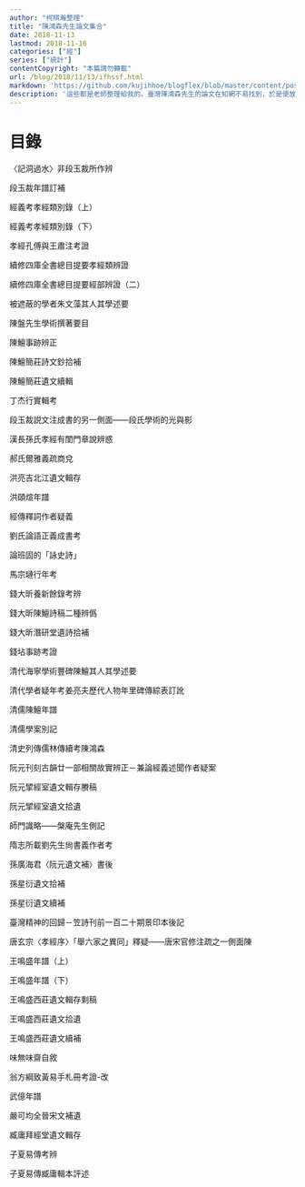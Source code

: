 ```yaml
---
author: "柯棋瀚整理"
title: "陳鴻森先生論文集合"
date: 2018-11-13
lastmod: 2018-11-16
categories: ["經"]
series: ["統計"]
contentCopyright: "本篇請勿轉載"
url: /blog/2018/11/13/ifhssf.html
markdown: 'https://github.com/kujihhoe/blogflex/blob/master/content/post/2018-11-13-ifhssf.md'
description: '這些都是老師整理給我的。臺灣陳鴻森先生的論文在知網不易找到，於是便放上來。大部分都是在數據庫上可以找到的，且都是學術論文。想要的讀者可以郵箱聯繫我。'
---
```


# 目錄

〈記洞過水〉非段玉裁所作辨

<v>段玉裁年譜</v>訂補

<v>經義考</v>孝經類別錄（上）

<v>經義考</v>孝經類別錄（下）

<v>孝經</v>孔傅與王肅注考證

<v>續修四庫全書總目提要</v>孝經類辨證

<v>續修四庫全書總目提要</v><v>經部</v>辨證（二）

被遮蔽的學者朱文藻其人其學述要

陳盤先生學術撰著要目

陳鱣事跡辨正

陳鱣簡莊詩文鈔拾補

陳鱣簡莊遺文續輯

丁杰行實輯考

段玉裁説文注成書的另一側面——段氏學術的光與影

漢長孫氏孝經有閨門章說辨惑

郝氏<v>爾雅義疏</v>商兌

洪亮吉北江遺文輯存

洪頤煊年譜

經傳釋詞作者疑義

劉氏<v>論語正義</v>成書考

論班固的「詠史詩」

馬宗璉行年考

錢大昕<v>養新餘錄</v>考辨

錢大昕陳鱣詩稿二種辨僞

錢大昕潛研堂遺詩拾補

錢坫事跡考證

清代海寧學術豐碑陳鱣其人其學述要

清代學者疑年考姜亮夫歷代人物年里碑傳綜表訂訛

清儒陳鱣年譜

清儒學案別記

清史列傳儒林傳續考陳鴻森

阮元刊刻<v>古韻廿一部</v>相關故實辨正－兼論<v>經義述聞</v>作者疑案

阮元揅經室遺文輯存賸稿

阮元揅經室遺文拾遺

師門識略——槃庵先生側記

隋志所載劉先生<v>尙書義</v>作者考

孫廣海君〈阮元遺文補〉書後

孫星衍遺文拾補

孫星衍遺文續補

臺灣精神的回歸－<v>笠</v>詩刊前一百二十期景印本後記

唐玄宗〈孝經序〉「舉六家之異同」釋疑——唐宋官修注疏之一側面陳

王鳴盛年譜（上）

王鳴盛年譜（下）

王鳴盛西莊遺文輯存剩稿

王鳴盛西莊遺文拾遺

王鳴盛西莊遺文續補

味無味齋自敘

翁方綱致黃易手札冊考證-改

武億年譜

嚴可均全晉宋文補遺

臧庸拜經堂遺文輯存

子夏易傳考辨

子夏易傳臧庸輯本評述
